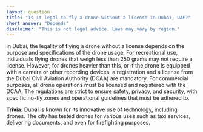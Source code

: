 ```yaml
---
layout: question
title: "Is it legal to fly a drone without a license in Dubai, UAE?"
short_answer: "Depends"
disclaimer: "This is not legal advice. Laws may vary by region."
---
```


In Dubai, the legality of flying a drone without a license depends on the purpose and specifications of the drone usage. For recreational use, individuals flying drones that weigh less than 250 grams may not require a license. However, for drones heavier than this, or if the drone is equipped with a camera or other recording devices, a registration and a license from the Dubai Civil Aviation Authority (DCAA) are mandatory. For commercial purposes, all drone operations must be licensed and registered with the DCAA. The regulations are strict to ensure safety, privacy, and security, with specific no-fly zones and operational guidelines that must be adhered to.

**Trivia:** Dubai is known for its innovative use of technology, including drones. The city has tested drones for various uses such as taxi services, delivering documents, and even for firefighting purposes.
